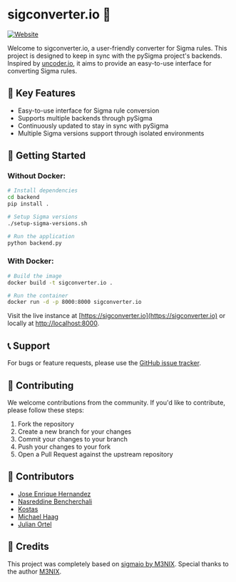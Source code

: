 # sigconverter.io 🔄

[![Website](https://img.shields.io/badge/Website-sigconverter.io-blue)](https://sigconverter.io)

Welcome to sigconverter.io, a user-friendly converter for Sigma rules. This project is designed to keep in sync with the pySigma project's backends. Inspired by [uncoder.io](https://uncoder.io), it aims to provide an easy-to-use interface for converting Sigma rules.

## 🌟 Key Features

- Easy-to-use interface for Sigma rule conversion
- Supports multiple backends through pySigma
- Continuously updated to stay in sync with pySigma
- Multiple Sigma versions support through isolated environments

## 🚀 Getting Started

### Without Docker:

```bash
# Install dependencies
cd backend
pip install .

# Setup Sigma versions
./setup-sigma-versions.sh

# Run the application
python backend.py
```

### With Docker:

```bash
# Build the image
docker build -t sigconverter.io .

# Run the container
docker run -d -p 8000:8000 sigconverter.io
```

Visit the live instance at [https://sigconverter.io](https://sigconverter.io) or locally at [http://localhost:8000](http://localhost:8000).

## 📞 Support

For bugs or feature requests, please use the [GitHub issue tracker](https://github.com/magicsword-io/sigconverter.io/issues).

## 🤝 Contributing

We welcome contributions from the community. If you'd like to contribute, please follow these steps:

1. Fork the repository
2. Create a new branch for your changes
3. Commit your changes to your branch
4. Push your changes to your fork
5. Open a Pull Request against the upstream repository

## 📜 Contributors

- [Jose Enrique Hernandez](https://twitter.com/_josehelps)
- [Nasreddine Bencherchali](https://twitter.com/nas_bench)
- [Kostas](https://twitter.com/Kostastsale)
- [Michael Haag](https://twitter.com/M_haggis)
- [Julian Ortel](https://twitter.com/m3nixx)

## 📝 Credits

This project was completely based on [sigmaio by M3NIX](https://github.com/M3NIX/sigmaio). Special thanks to the author [M3NIX](https://twitter.com/m3nixx).
